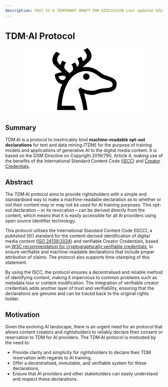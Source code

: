 ```yaml
---
description: THIS IS A TEMPORARY DRAFT FOR DISCUSSION Last updated 2024-06-17
---
```


# TDM·AI Protocol

<figure><img src=".gitbook/assets/TDM-AI-LINEAR_B_IDEOGRAM_B104_DEER-1280-640.png" alt=""><figcaption></figcaption></figure>

## Summary

TDM·AI is a protocol to inextricably bind **machine-readable opt-out declarations** for text and data mining (TDM) for the purpose of training models and applications of generative AI to the digital media content. It is based on the DSM Directive on Copyright 2019/790, Article 4, making use of the benefits of the International Standard Content Code ([ISCC](https://iscc.codes)) and [Creator Credentials](https://docs.creatorcredentials.com/).

## Abstract

The TDM·AI protocol aims to provide rightsholders with a simple and standardised way to make a machine-readable declaration as to whether or not their content may or may not be used for AI training purposes. This opt-out declaration – or its revocation – can be derived directly from the content, which means that it is easily accessible for all AI providers using open source identifier technology.

This protocol utilises the International Standard Content Code (ISCC), a published ISO standard for the content-derived identification of digital media content ([ISO 24138:2024](https://www.iso.org/standard/77899.html)) and verifiable Creator Credentials, based on[ W3C recommendation for cryptographically verifiable credentials](https://www.w3.org/TR/vc-data-model-2.0/), to ensure verifiable and machine-readable declarations that include proper attribution of claims. The protocol also supports time-stamping of this statement.

By using the ISCC, the protocol ensures a decentralised and reliable method of identifying content, making it impervious to common problems such as metadata loss or content modification. The integration of verifiable creator credentials adds another layer of trust and verifiability, ensuring that the declarations are genuine and can be traced back to the original rights holder.

## Motivation

Given the evolving AI landscape, there is an urgent need for an protocol that allows content creators and rightsholders to reliably declare their consent or reservation to TDM for AI providers. The TDM·AI protocol is motivated by the need to:

* Provide clarity and simplicity for rightsholders to declare their TDM reservation with regards to AI training,
* Offer a decentralised, immutable, and verifiable system for these declarations,
* Ensure that AI providers and other stakeholders can easily understand and respect these declarations.
